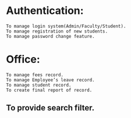 
# Authentication:
    To manage login system(Admin/Faculty/Student).
    To manage registration of new students.
    To manage password change feature.

# Office:
    To manage fees record.
    To manage Employee’s leave record.
    To manage student record.
    To create final report of record.


## To provide search filter.